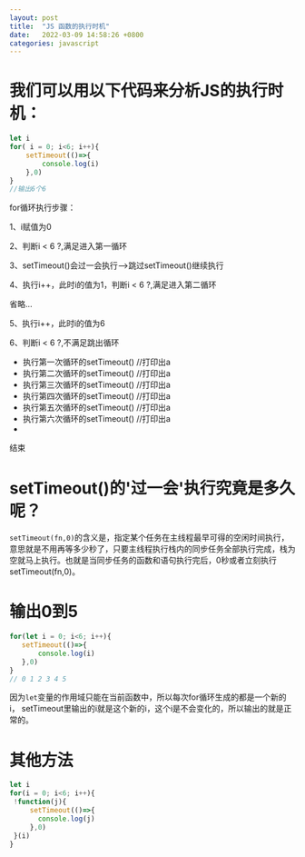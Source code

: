 ```yaml
---
layout: post
title:  "JS 函数的执行时机"
date:   2022-03-09 14:58:26 +0800
categories: javascript
---
```


# 我们可以用以下代码来分析JS的执行时机：

```javascript
let i 
for( i = 0; i<6; i++){
    setTimeout(()=>{
        console.log(i)
    },0)
}
//输出6个6 
```
for循环执行步骤：

1、i赋值为0

2、判断i < 6 ?,满足进入第一循环

3、setTimeout()会过一会执行–>跳过setTimeout()继续执行

4、执行i++，此时i的值为1，判断i < 6 ?,满足进入第二循环

省略…

5、执行i++，此时i的值为6

6、判断i < 6 ?,不满足跳出循环

 * 执行第一次循环的setTimeout() //打印出a
 * 执行第二次循环的setTimeout() //打印出a
 * 执行第三次循环的setTimeout() //打印出a
 * 执行第四次循环的setTimeout() //打印出a
 * 执行第五次循环的setTimeout() //打印出a
 * 执行第六次循环的setTimeout() //打印出a
 * 
结束

# setTimeout()的'过一会'执行究竟是多久呢？
 
 ```setTimeout(fn,0)```的含义是，指定某个任务在主线程最早可得的空闲时间执行，意思就是不用再等多少秒了，只要主线程执行栈内的同步任务全部执行完成，栈为空就马上执行。也就是当同步任务的函数和语句执行完后，0秒或者立刻执行setTimeout(fn,0)。

# 输出0到5
 
 ```javascript
 for(let i = 0; i<6; i++){
    setTimeout(()=>{
        console.log(i)
    },0)
}
// 0 1 2 3 4 5
```

 因为```let```变量的作用域只能在当前函数中，所以每次for循环生成的都是一个新的i， setTimeout里输出的i就是这个新的i，这个i是不会变化的，所以输出的就是正常的。
 
# 其他方法
 
 ```javascript
 let i 
for(i = 0; i<6; i++){
  !function(j){
      setTimeout(()=>{
        console.log(j)
      },0)
  }(i)
}
 ```
 
